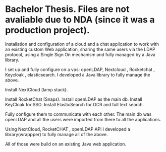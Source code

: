 # Bachelor Thesis. Files are not avaliable due to NDA (since it was a production project).

Installation and configuration of a cloud and a chat application to work with an existing custom Web application, sharing the same users via the LDAP protocol, using a Single Sign On mechanism and fully managed by a Java library.

I set up and fully configure on a vps: openLDAP, Nextcloud , Rocketchat , Keycloak , elasticsearch.
I developed a Java library to fully manage the above. 

Install NextCloud (lamp stack).

Install RocketChat (Snaps).
Install openLDAP as the main db.
Install KeyCloak for SSO.
Install ElasticSearch for OCR and full text search.

Fully configure them to communicate with each other. The main db was openLDAP and all the users were imported from there to all the applications.

Using NextCloud, RocketCHAT , openLDAP API i developed a library(wrappper) to fully manage all of the above. 

All of those were build on an existing Java web application.
